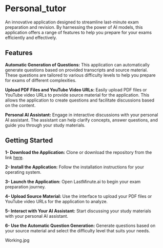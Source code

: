 # Personal_tutor

An innovative application designed to streamline last-minute exam preparation and revision. By harnessing the power of AI models, this application offers a range of features to help you prepare for your exams efficiently and effectively.

## Features
**Automatic Generation of Questions:** This application can automatically generate questions based on provided transcripts and source material. These questions are tailored to various difficulty levels to help you prepare for exams of different complexities.

**Upload PDF Files and YouTube Video URLs:** Easily upload PDF files or YouTube video URLs to provide source material for the application. This allows the application to create questions and facilitate discussions based on the content.

**Personal AI Assistant:** Engage in interactive discussions with your personal AI assistant. The assistant can help clarify concepts, answer questions, and guide you through your study materials.


## Getting Started
**1- Download the Application:** Clone or download the repository from the link [here](https://github.com/1aryantyagi/Personal_tutor.git).

**2- Install the Application:** Follow the installation instructions for your operating system.

**3- Launch the Application:** Open LastMinute.ai to begin your exam preparation journey.

**4- Upload Source Material:** Use the interface to upload your PDF files or YouTube video URLs for the application to analyze.

**5- Interact with Your AI Assistant:** Start discussing your study materials with your personal AI assistant.

**6- Use the Automatic Question Generation:** Generate questions based on your source material and select the difficulty level that suits your needs. 

Working.jpg